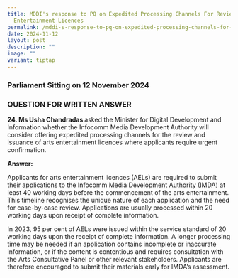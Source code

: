 ```yaml
---
title: MDDI's response to PQ on Expedited Processing Channels For Review of Arts
  Entertainment Licences
permalink: /mddi-s-response-to-pq-on-expedited-processing-channels-for-review-of-arts-entertainment-licences/
date: 2024-11-12
layout: post
description: ""
image: ""
variant: tiptap
---
```

<h3>Parliament Sitting on 12 November 2024</h3>
<h3>QUESTION FOR WRITTEN ANSWER</h3>
<p><strong>24. Ms Usha Chandradas </strong>asked the Minister for Digital
Development and Information whether the Infocomm Media Development Authority
will consider offering expedited processing channels for the review and
issuance of arts entertainment licences where applicants require urgent
confirmation.</p>
<p><strong>Answer:</strong>
</p>
<p>Applicants for arts entertainment licences (AELs) are required to submit
their applications to the Infocomm Media Development Authority (IMDA) at
least 40 working days before the commencement of the arts entertainment.
This timeline recognises the unique nature of each application and the
need for case-by-case review. Applications are usually processed within
20 working days upon receipt of complete information.</p>
<p>In 2023, 95 per cent of AELs were issued within the service standard of
20 working days upon the receipt of complete information. A longer processing
time may be needed if an application contains incomplete or inaccurate
information, or if the content is contentious and requires consultation
with the Arts Consultative Panel or other relevant stakeholders. Applicants
are therefore encouraged to submit their materials early for IMDA’s assessment.</p>